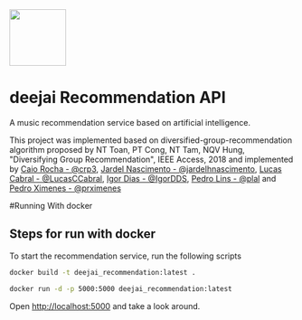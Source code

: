<img src="https://s3.us-west-2.amazonaws.com/sciouploads/deejai.png" width="100" height="auto">

# deejai Recommendation API

A music recommendation service based on artificial intelligence.

This project was implemented based on diversified-group-recommendation algorithm proposed by NT Toan, PT Cong, NT Tam, NQV Hung, "Diversifying Group Recommendation", IEEE Access, 2018 and implemented by [Caio Rocha - @crp3](https://github.com/crp3),
[Jardel Nascimento - @jardelhnascimento](https://github.com/jardelhnascimento), [Lucas Cabral - @LucasCCabral](https://github.com/LucasCCabral), [Igor Dias - @IgorDDS](https://github.com/IgorDDS), [Pedro Lins - @plal](https://github.com/plal) and [Pedro Ximenes - @prximenes](https://github.com/prximenes)

#Running
With docker



## Steps for run with docker

To start the recommendation service, run the following scripts

```bash
docker build -t deejai_recommendation:latest .
```

```bash
docker run -d -p 5000:5000 deejai_recommendation:latest
```
Open [http://localhost:5000](http://localhost:5000) and take a look around.


